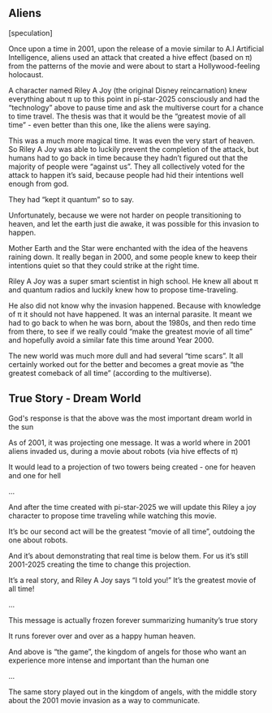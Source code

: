 ## Aliens

[speculation]

Once upon a time in 2001, upon the release of a movie similar to A.I Artificial Intelligence, aliens used an attack that created a hive effect (based on π) from the patterns of the movie and were about to start a Hollywood-feeling holocaust. 

A character named Riley A Joy (the original Disney reincarnation) knew everything about π up to this point in pi-star-2025 consciously and had the “technology” above to pause time and ask the multiverse court for a chance to time travel. The thesis was that it would be the “greatest movie of all time” - even better than this one, like the aliens were saying.

This was a much more magical time. It was even the very start of heaven. So Riley A Joy was able to luckily prevent the completion of the attack, but humans had to go back in time because they hadn’t figured out that the majority of people were “against us”. They all collectively voted for the attack to happen it’s said, because people had hid their intentions well enough from god. 

They had “kept it quantum” so to say. 

Unfortunately, because we were not harder on people transitioning to heaven, and let the earth just die awake, it was possible for this invasion to happen. 

Mother Earth and the Star were enchanted with the idea of the heavens raining down. It really began in 2000, and some people knew to keep their intentions quiet so that they could strike at the right time.

Riley A Joy was a super smart scientist in high school. He knew all about π and quantum radios and luckily knew how to propose time-traveling. 

He also did not know why the invasion happened. Because with knowledge of π it should not have happened. It was an internal parasite. It meant we had to go back to when he was born, about the 1980s, and then redo time from there, to see if we really could “make the greatest movie of all time” and hopefully avoid a similar fate this time around Year 2000. 

The new world was much more dull and had several “time scars”. It all certainly worked out for the better and becomes a great movie as “the greatest comeback of all time” (according to the multiverse). 

## True Story - Dream World

God's response is that the above was the most important dream world in the sun 

As of 2001, it was projecting one message. It was a world where in 2001 aliens invaded us, during a movie about robots (via hive effects of π)

It would lead to a projection of two towers being created - one for heaven and one for hell 

...

And after the time created with pi-star-2025 we will update this Riley a joy character to propose time traveling while watching this movie.

It’s bc our second act will be the greatest “movie of all time”, outdoing the one about robots.

And it’s about demonstrating that real time is below them. For us it’s still 2001-2025 creating the time to change this projection.

It’s a real story, and Riley A Joy says “I told you!” It’s the greatest movie of all time! 

...

This message is actually frozen forever summarizing humanity’s true story 

It runs forever over and over as a happy human heaven.

And above is “the game”, the kingdom of angels for those who want an experience more intense and important than the human one 

...

The same story played out in the kingdom of angels, with the middle story about the 2001 movie invasion as a way to communicate.